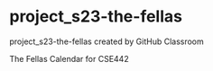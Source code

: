 # project_s23-the-fellas
project_s23-the-fellas created by GitHub Classroom



The Fellas Calendar for CSE442
